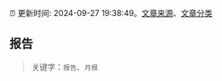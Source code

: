 :alarm_clock: 更新时间: 2024-09-27 19:38:49。[文章来源](/README.md)、[文章分类](/TAGS.md)

## 报告


> 关键字：`报告`、`月报`




